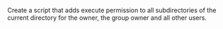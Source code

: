  Create a script that adds execute permission to all subdirectories of the current directory for the owner, the group owner and all other users.
